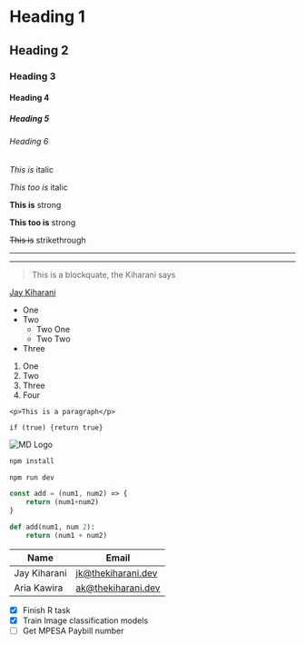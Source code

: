 <!-- Headings -->
# Heading 1
## Heading 2
### Heading 3
#### Heading 4
##### Heading 5
###### Heading 6

<!-- Italics -->
*This is* italic

_This too is_ italic

<!-- Strong -->
**This is** strong

__This too is__ strong

<!-- Strikethrough -->
~~This is~~ strikethrough

<!-- Horizontal rule -->

---
___

<!-- Blockquote -->
> This is a blockquate, the Kiharani says

<!-- Links -->
[Jay Kiharani](https://google.com "The Kiharani, Huh!")

<!-- UL -->
* One
* Two
    * Two One
    * Two Two
* Three

1. One
1. Two
1. Three
1. Four

<!-- Inline Code Block -->
`<p>This is a paragraph</p>`

`if (true) {return true}`

<!-- Images -->

![MD Logo](https://markdown-here.com/img/icon256.png)

<!-- Code/Github -->

```bash
npm install

npm run dev
```

```javascript
const add = (num1, num2) => {
    return (num1+num2)
}
```

```python
def add(num1, num 2):
    return (num1 + num2)
```

<!-- Table -->

| Name         | Email              |
| ------------ | ------------------ |
| Jay Kiharani | jk@thekiharani.dev |
| Aria Kawira  | ak@thekiharani.dev |

<!-- Task list -->
* [x] Finish R task
* [x] Train Image classification models
* [ ] Get MPESA Paybill number 